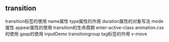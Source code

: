 ## transition
transition标签的使用
name属性
type属性的作用
duration属性的对象写法
mode属性
appear属性的使用
transition的生命周期
enter-active-class
animation.css的使用
gasp的使用
inputDemo
transitiongroup
tag标签的作用
v-move
